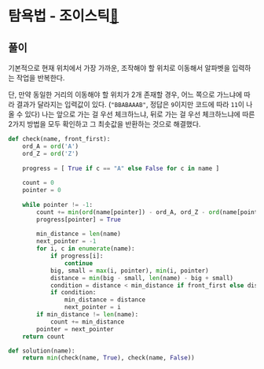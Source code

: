 # 탐욕법 - 조이스틱[🔗](https://programmers.co.kr/learn/courses/30/lessons/42860)

## 풀이

기본적으로 현재 위치에서 가장 가까운, 조작해야 할 위치로 이동해서 알파벳을 입력하는 작업을 반복한다.

 단, 만약 동일한 거리의 이동해야 할 위치가 2개 존재할 경우, 어느 쪽으로 가느냐에 따라 결과가 달라지는 입력값이 있다. (`"BBABAAAB"`, 정답은 `9`이지만 코드에 따라 `11`이 나올 수 있다) 나는 앞으로 가는 걸 우선 체크하느냐, 뒤로 가는 걸 우선 체크하느냐에 따른 2가지 방법을 모두 확인하고 그 최솟값을 반환하는 것으로 해결했다. 

```python
def check(name, front_first):
    ord_A = ord('A')
    ord_Z = ord('Z')
    
    progress = [ True if c == "A" else False for c in name ]
    
    count = 0
    pointer = 0
    
    while pointer != -1:
        count += min(ord(name[pointer]) - ord_A, ord_Z - ord(name[pointer]) + 1)
        progress[pointer] = True
        
        min_distance = len(name)
        next_pointer = -1
        for i, c in enumerate(name):
            if progress[i]:
                continue
            big, small = max(i, pointer), min(i, pointer)
            distance = min(big - small, len(name) - big + small)
            condition = distance < min_distance if front_first else distance <= min_distance
            if condition:
                min_distance = distance
                next_pointer = i
        if min_distance != len(name):
            count += min_distance
        pointer = next_pointer
    return count

def solution(name):
    return min(check(name, True), check(name, False))
```

